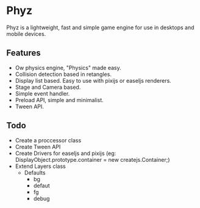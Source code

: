 # Phyz

Phyz is a lightweight, fast and simple game engine for use in desktops and mobile devices.

## Features
- Ow physics engine, "Physics" made easy.
- Collision detection based in retangles.
- Display list based. Easy to use with pixijs or easeljs renderers.
- Stage and Camera based.
- Simple event handler.
- Preload API, simple and minimalist.
- Tween API.

## Todo
- Create a proccessor class
- Create Tween API
- Create Drivers for easeljs and pixijs (eg: DisplayObject.prototype.container = new createjs.Container;)
- Extend Layers class
    - Defaults
        - bg
        - defaut
        - fg
        - debug